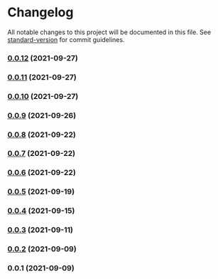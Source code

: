 # Changelog

All notable changes to this project will be documented in this file. See [standard-version](https://github.com/conventional-changelog/standard-version) for commit guidelines.

### [0.0.12](https://github.com/LGDHuaOPER/lgd-utils/compare/v0.0.11...v0.0.12) (2021-09-27)

### [0.0.11](https://github.com/LGDHuaOPER/lgd-utils/compare/v0.0.10...v0.0.11) (2021-09-27)

### [0.0.10](https://github.com/LGDHuaOPER/lgd-utils/compare/v0.0.9...v0.0.10) (2021-09-27)

### [0.0.9](https://github.com/LGDHuaOPER/lgd-utils/compare/v0.0.8...v0.0.9) (2021-09-26)

### [0.0.8](https://github.com/LGDHuaOPER/lgd-utils/compare/v0.0.6...v0.0.8) (2021-09-22)

### [0.0.7](https://github.com/LGDHuaOPER/lgd-utils/compare/v0.0.6...v0.0.7) (2021-09-22)

### [0.0.6](https://github.com/LGDHuaOPER/lgd-utils/compare/v0.0.5...v0.0.6) (2021-09-22)

### [0.0.5](https://github.com/LGDHuaOPER/lgd-utils/compare/v0.0.4...v0.0.5) (2021-09-19)

### [0.0.4](https://github.com/LGDHuaOPER/lgd-utils/compare/v0.0.3...v0.0.4) (2021-09-15)

### [0.0.3](https://github.com/LGDHuaOPER/lgd-utils/compare/v0.0.2...v0.0.3) (2021-09-11)

### [0.0.2](https://github.com/LGDHuaOPER/lgd-utils/compare/v0.0.1...v0.0.2) (2021-09-09)

### 0.0.1 (2021-09-09)
